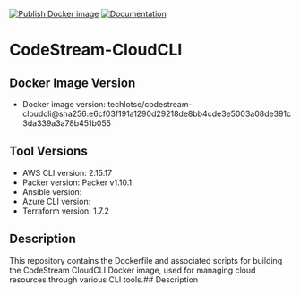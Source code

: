 [![Publish Docker image](https://github.com/techlotse/codestream-cloudcli/actions/workflows/container-build.yml/badge.svg)](https://github.com/techlotse/codestream-cloudcli/actions/workflows/container-build.yml)   [![Documentation](https://github.com/techlotse/codestream-cloudcli/actions/workflows/update-docs.yml/badge.svg)](https://github.com/techlotse/codestream-cloudcli/actions/workflows/update-docs.yml)

# CodeStream-CloudCLI

## Docker Image Version

- Docker image version: techlotse/codestream-cloudcli@sha256:e6cf03f191a1290d29218de8bb4cde3e5003a08de391c3da339a3a78b451b055

## Tool Versions

- AWS CLI version: 2.15.17
- Packer version: Packer v1.10.1
- Ansible version: 
- Azure CLI version: 
- Terraform version: 1.7.2

## Description

This repository contains the Dockerfile and associated scripts for building the CodeStream CloudCLI Docker image, used for managing cloud resources through various CLI tools.## Description